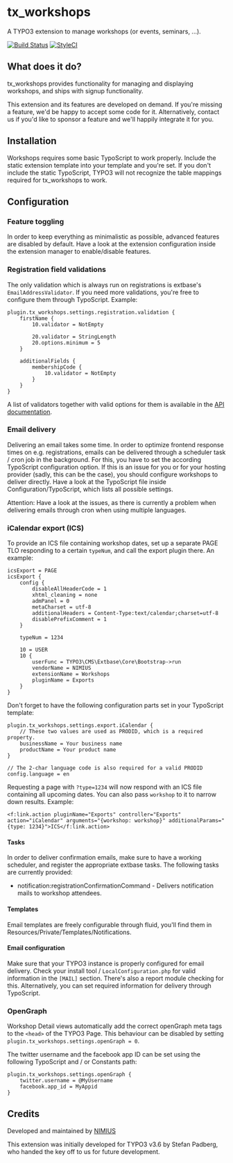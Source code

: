# tx_workshops
A TYPO3 extension to manage workshops (or events, seminars, ...).

[![Build Status](https://travis-ci.org/nimius/workshops.svg?branch=master)](https://travis-ci.org/nimius/workshops)
[![StyleCI](https://styleci.io/repos/37909459/shield?branch=master)](https://styleci.io/repos/37909459)

## What does it do?
tx_workshops provides functionality for managing and displaying workshops, and ships with signup functionality.

This extension and its features are developed on demand. If you're missing a feature, we'd be happy to accept some code for it. Alternatively, contact us if you'd like to sponsor a feature and we'll happily integrate it for you.

## Installation
Workshops requires some basic TypoScript to work properly. Include the static extension template into your template and you're set. If you don't include the static TypoScript, TYPO3 will not recognize the table mappings required for tx_workshops to work.

## Configuration

### Feature toggling
In order to keep everything as minimalistic as possible, advanced features are disabled by default. Have a look at the extension configuration inside the extension manager to enable/disable features.

### Registration field validations
The only validation which is always run on registrations is extbase's `EmailAddressValidator`. If you need more validations, you're free to configure them through TypoScript. Example:

	plugin.tx_workshops.settings.registration.validation {
		firstName {
			10.validator = NotEmpty
			
			20.validator = StringLength
			20.options.minimum = 5
		}
        
        additionalFields {
            membershipCode {
                10.validator = NotEmpty
            }
        }
	}

A list of validators together with valid options for them is available in the [API documentation](https://typo3.org/api/typo3cms/class_t_y_p_o3_1_1_c_m_s_1_1_extbase_1_1_validation_1_1_validator_1_1_boolean_validator.html).

### Email delivery
Delivering an email takes some time. In order to optimize frontend response times on e.g. registrations, emails can be delivered through a scheduler task / cron job in the background. For this, you have to set the according TypoScript configuration option. If this is an issue for you or for your hosting provider (sadly, this can be the case), you should configure workshops to deliver directly. Have a look at the TypoScript file inside Configuration/TypoScript, which lists all possible settings.

Attention: Have a look at the issues, as there is currently a problem when delivering emails through cron when using multiple languages.

### iCalendar export (ICS)
To provide an ICS file containing workshop dates, set up a separate PAGE TLO responding to a certain `typeNum`, and call the export plugin there. An example:

	icsExport = PAGE
	icsExport {
		config {
			disableAllHeaderCode = 1
			xhtml_cleaning = none
			admPanel = 0
			metaCharset = utf-8
			additionalHeaders = Content-Type:text/calendar;charset=utf-8
			disablePrefixComment = 1
		}
		
		typeNum = 1234
		
		10 = USER
		10 {
			userFunc = TYPO3\CMS\Extbase\Core\Bootstrap->run
			vendorName = NIMIUS
			extensionName = Workshops
			pluginName = Exports
		}
	}

Don't forget to have the following configuration parts set in your TypoScript template:

	plugin.tx_workshops.settings.export.iCalendar {
		// These two values are used as PRODID, which is a required property.
		businessName = Your business name
		productName = Your product name
	}
	
	// The 2-char language code is also required for a valid PRODID
	config.language = en

Requesting a page with `?type=1234` will now respond with an ICS file containing all upcoming dates. You can also pass `workshop` to it to narrow down results. Example:

	<f:link.action pluginName="Exports" controller="Exports" action="iCalendar" arguments="{workshop: workshop}" additionalParams="{type: 1234}">ICS</f:link.action>

#### Tasks
In order to deliver confirmation emails, make sure to have a working scheduler, and register the appropriate extbase tasks. The following tasks are currently provided:

 * notification:registrationConfirmationCommand - Delivers notification mails to workshop attendees.

#### Templates
Email templates are freely configurable through fluid, you'll find them in Resources/Private/Templates/Notifications.

#### Email configuration
Make sure that your TYPO3 instance is properly configured for email delivery. Check your install tool / `LocalConfiguration.php` for valid information in the `[MAIL]` section. There's also a report module checking for this. Alternatively, you can set required information for delivery through TypoScript. 

### OpenGraph
Workshop Detail views automatically add the correct openGraph meta tags to the `<head>` of the TYPO3 Page.
This behaviour can be disabled by setting `plugin.tx_workshops.settings.openGraph = 0`.

The twitter username and the facebook app ID can be set using the following TypoScript and / or Constants path:
```
plugin.tx_workshops.settings.openGraph {
    twitter.username = @MyUsername
    facebook.app_id = MyAppid
}
```

## Credits
Developed and maintained by [NIMIUS](http://www.nimius.net)

This extension was initially developed for TYPO3 v3.6 by Stefan Padberg, who handed the key off to us for future development.